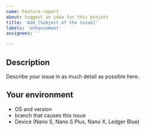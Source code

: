 ```yaml
---
name: Feature report
about: Suggest an idea for this project
title: 'Add [Subject of the issue]'
labels: 'enhancement'
assignees: ''

---
```


## Description

Describe your issue in as much detail as possible here.

## Your environment

* OS and version
* branch that causes this issue
* Device (Nano S, Nano S Plus, Nano X, Ledger Blue)
